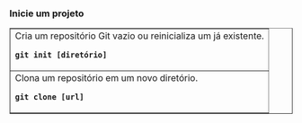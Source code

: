 ### Inicie um projeto
<table border=\"1\">
<tr><td>Cria um repositório Git vazio ou reinicializa um já existente.

**`git init [diretório]`**</td></tr>

<tr><td>Clona um repositório em um novo diretório.
	
**`git clone [url]`**</td></tr>
</table>